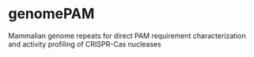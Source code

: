 # genomePAM
Mammalian genome repeats for direct PAM requirement characterization and activity profiling of CRISPR-Cas nucleases 
